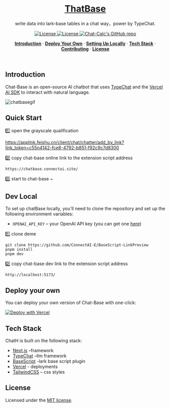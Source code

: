 <a href="https://Chat-Calc.vercel.app">

  <h1 align="center">ThatBase</h1>
</a>

<p align="center">
  write data into lark-base tables in a chat way，power by TypeChat.
</p>

<p align="center">
    <a href="https://github.com/connectai-e/awesome-basescript">
    <img src="https://cdn.rawgit.com/sindresorhus/awesome/d7305f38d29fed78fa85652e3a63e154dd8e8829/media/badge.svg" alt="License" />
  </a>
  <a href="https://github.com/connectai-e/Chat-Calculator/blob/main/LICENSE">
    <img src="https://img.shields.io/github/license/connectai-e/Chat-Calculator?label=license&logo=github&color=f80&logoColor=fff" alt="License" />
  </a>
  <a href="https://github.com/connectai-e/Chat-Calculator"><img src="https://img.shields.io/github/stars/connectai-e/Chat-Calculator?style=social" alt="Chat-Calc's GitHub repo"></a>
</p>

<p align="center">
  <a href="#introduction"><strong>Introduction</strong></a> ·
  <a href="#deploy-your-own"><strong>Deploy Your Own</strong></a> ·
  <a href="#setting-up-locally"><strong>Setting Up Locally</strong></a> ·
  <a href="#tech-stack"><strong>Tech Stack</strong></a> ·
  <a href="#contributing"><strong>Contributing</strong></a> ·
  <a href="#license"><strong>License</strong></a>
</p>
<br/>

## Introduction

Chat-Base is an open-source AI chatbot that uses [TypeChat](https://github.com/microsoft/TypeChat) and the [Vercel AI SDK](https://sdk.vercel.ai/docs) to interact with natural language.


![chatbasegif](https://github.com/ConnectAI-E/Chat-Base/assets/110169811/3f69a25a-f66b-450a-a478-1986debd37b3)



## Quick Start

1️⃣  open the grayscale qualification

https://applink.feishu.cn/client/chat/chatter/add_by_link?link_token=c55n4142-fce8-4792-b851-f92c9c7d8300
  
2️⃣  copy chat-base online link to the extension script address 
```
https://chatbase.connectai.site/
```
3️⃣ start to chat-base ~





## Dev Local

To set up chatBase locally, you'll need to clone the repository and set up the following environment variables:

- `OPENAI_API_KEY` – your OpenAI API key (you can get one [here](https://platform.openai.com/account/api-keys))


1️⃣ clone deme
```
git clone https://github.com/ConnectAI-E/BaseScript-LinkPreview
pnpm install
pnpm dev
```
2️⃣ copy chat-base dev link to the extension script address
```
http://localhost:5173/
```

## Deploy your own

You can deploy your own version of Chat-Base with one-click:

[![Deploy with Vercel](https://vercel.com/button)](https://vercel.com/new/clone?repository-url=https://github.com/ConnectAI-E/Chat-Base&env=OPENAI_API_KEY&project-name=chat-calc&repository-name=Chat-Base)
</details>




## Tech Stack

ChatH is built on the following stack:

- [Next.js](https://nextjs.org/) –framework
- [TypeChat](https://github.com/microsoft/TypeChat) –llm framework
- [BaseScript](https://github.com/ConnectAI-E/Awesome-BaseScript) -lark base script plugin
- [Vercel](https://vercel.com) - deployments
- [TailwindCSS](https://tailwindcss.com/) – css styles


## License

Licensed under the [MIT license](https://github.com/connectai-e/chat-base/blob/main/LICENSE.md).
